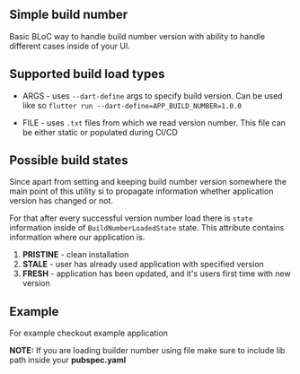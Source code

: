 ## Simple build number

Basic BLoC way to handle build number version with ability to handle different cases inside of your UI.

## Supported build load types

- ARGS - uses `--dart-define` args to specify build version. Can be used like
  so `flutter run --dart-define=APP_BUILD_NUMBER=1.0.0`

- FILE - uses `.txt` files from which we read version number. This file can be either static or populated during CI/CD

## Possible build states

Since apart from setting and keeping build number version somewhere the main point of this utility si to propagate
information whether application version has changed or not.

For that after every successful version number load there is `state` information inside of `BuildNumberLoadedState`
state. This attribute contains information where our application is.

1. **PRISTINE** - clean installation
2. **STALE** - user has already used application with specified version
3. **FRESH** - application has been updated, and it's users first time with new version

## Example

For example checkout example application

**NOTE:** If you are loading builder number using file make sure to include lib path inside your __pubspec.yaml__
